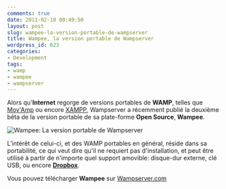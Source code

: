 ```yaml
---
comments: true
date: 2011-02-10 00:49:50
layout: post
slug: wampee-la-version-portable-de-wampserver
title: Wampee, la version portable de Wampserver
wordpress_id: 623
categories:
- Development
tags:
- wamp
- wampee
- wampserver
---
```


Alors qu'**Internet** regorge de versions portables de **WAMP**, telles que [Mov'Amp](http://www.clubic.com/telecharger-fiche32659-mov-amp.html) ou encore [XAMPP](http://www.apachefriends.org/fr/xampp.html), Wampserver a récemment publié la deuxième bêta de la version portable de sa plate-forme **Open Source**, **Wampee**.



![Wampee: La version portable de Wampserver](/wp-content/images/wampee-wampserver-portable.png)



L’intérêt de celui-ci, et des WAMP portables en général, réside dans sa portabilité, ce qui veut dire qu'il ne requiert pas d'installation, et peut être utilisé à partir de n'importe quel support amovible: disque-dur externe, clé USB, ou encore [**Dropbox**](https://www.dropbox.com/referrals/NTY1OTQ0Nzc5?src=global9).

Vous pouvez télécharger **Wampee** sur [Wampserver.com](http://www.wampserver.com/download.php#bottom)
